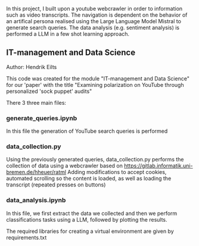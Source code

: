 
In this project, I built upon a youtube webcrawler in order to information such as video transcripts. 
The navigation is dependent on the behavior of an artifical persona realised using the Large Language Model Mistral to generate search queries.
The data analysis (e.g. sentiment analysis) is performed a LLM in a few shot learning approach. 


## IT-management and Data Science 

Author: Hendrik Eilts

This code was created for the module "IT-management and Data Science" for our 'paper' with the title "Examining polarization on YouTube through personalized 'sock
puppet' audits"

There 3 three main files:

### generate_queries.ipynb

In this file the generation of YouTube search queries is performed

### data_collection.py

Using the previously generated queries, data_collection.py performs the collection of data using a webcrawler based on https://gitlab.informatik.uni-bremen.de/hheuer/ratml 
Adding modifications to accept cookies, automated scrolling so the content is loaded, as well as loading the transcript (repeated presses on buttons)

### data_analysis.ipynb

In this file, we first extract the data we collected and then we perform classifications tasks using a LLM,
followed by plotting the results.



The required libraries for creating a virtual environment are given by requirements.txt
